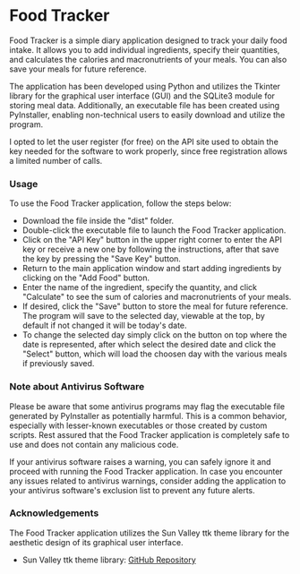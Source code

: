 # Food Tracker
Food Tracker is a simple diary application designed to track your daily food intake. It allows you to add individual ingredients, specify their quantities, and calculates the calories and macronutrients of your meals. You can also save your meals for future reference.

The application has been developed using Python and utilizes the Tkinter library for the graphical user interface (GUI) and the SQLite3 module for storing meal data. Additionally, an executable file has been created using PyInstaller, enabling non-technical users to easily download and utilize the program.

I opted to let the user register (for free) on the API site used to obtain the key needed for the software to work properly, since free registration allows a limited number of calls.

### Usage
To use the Food Tracker application, follow the steps below:
- Download the file inside the "dist" folder.
- Double-click the executable file to launch the Food Tracker application.
- Click on the "API Key" button in the upper right corner to enter the API key or receive a new one by following the instructions, after that save the key by pressing the "Save Key" button.
- Return to the main application window and start adding ingredients by clicking on the "Add Food" button.
- Enter the name of the ingredient, specify the quantity, and click "Calculate" to see the sum of calories and macronutrients of your meals.
- If desired, click the "Save" button to store the meal for future reference. The program will save to the selected day, viewable at the top, by default if not changed it will be today's date.
- To change the selected day simply click on the button on top where the date is represented, after which select the desired date and click the "Select" button, which will load the choosen day with the various meals if previously saved.

### Note about Antivirus Software
Please be aware that some antivirus programs may flag the executable file generated by PyInstaller as potentially harmful. This is a common behavior, especially with lesser-known executables or those created by custom scripts. Rest assured that the Food Tracker application is completely safe to use and does not contain any malicious code.

If your antivirus software raises a warning, you can safely ignore it and proceed with running the Food Tracker application. In case you encounter any issues related to antivirus warnings, consider adding the application to your antivirus software's exclusion list to prevent any future alerts.

### Acknowledgements
The Food Tracker application utilizes the Sun Valley ttk theme library for the aesthetic design of its graphical user interface.
- Sun Valley ttk theme library: [GitHub Repository](https://github.com/rdbende/Sun-Valley-ttk-theme)
